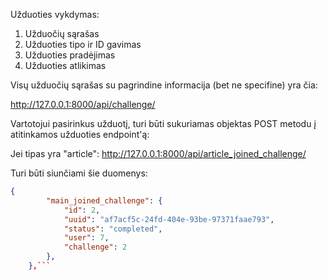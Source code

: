 Užduoties vykdymas:

1. Užduočių sąrašas
1. Užduoties tipo ir ID gavimas
2. Užduoties pradėjimas
3. Užduoties atlikimas

Visų užduočių sąrašas su pagrindine informacija (bet ne specifine) yra čia:

http://127.0.0.1:8000/api/challenge/

Vartotojui pasirinkus užduotį, turi būti sukuriamas objektas POST metodu į atitinkamos užduoties endpoint'ą:

Jei tipas yra "article":
http://127.0.0.1:8000/api/article_joined_challenge/

Turi būti siunčiami šie duomenys:

```json
{
        "main_joined_challenge": {
            "id": 2, 
            "uuid": "af7acf5c-24fd-404e-93be-97371faae793",
            "status": "completed",
            "user": 7,
            "challenge": 2
        },
    },```
